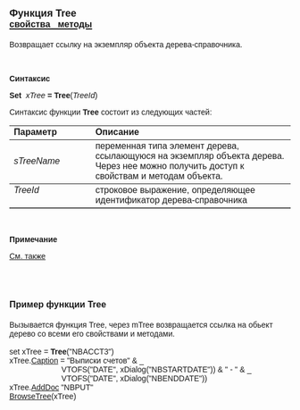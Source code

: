 ﻿<html>
<head>
<title>Tree</title>
</head>

<body>

<h1><font size="4" face="Arial">Функция Tree<br>
</font><a href="../../Astree.html"><font face="Arial" size="3"><strong>
свойства&nbsp;&nbsp; методы</strong></font></a></h1>

<p><font face="Arial">Возвращает ссылку на экземпляр объекта 
дерева-справочника. </font></p>

<p class="label">&nbsp;</p>

<p class="label"><font face="Arial"><b>Синтаксис</b></font></p>

<p><font face="Arial"><strong>Set </strong>&nbsp;<em>xTree</em><strong> 
= Tree</strong>(<em>TreeId</em>)</font></p>

<p><font face="Arial">Синтаксис функции <b>Tree</b>
состоит из следующих частей:</font></p>

<table border="1" cellPadding="5" cols="2" frame="below" rules="rows">
<TBODY>
  <tr vAlign="top">
    <td class="label" width="29%"><font face="Arial"><b>Параметр</b></font></td>
    <td class="label" width="71%"><font face="Arial"><strong>Описание</strong></font></td>
  </tr>
  <tr>
    <td width="29%"><font face="Arial"><em>sTreeName</em></font></td>
    <td width="71%"><font face="Arial">переменная типа элемент дерева, ссылающуюся на экземпляр объекта дерева. Через нее 
	можно получить доступ к свойствам и методам объекта.</font></td>
  </tr>
  <tr vAlign="top">
    <td width="29%"><font face="Arial"><em>TreeId</em></font></td>
    <td width="71%"><font face="Arial">строковое выражение, 
	определяющее идентификатор дерева-справочника</font></td>
  </tr>
</TBODY>
</table>

<p class="label">&nbsp;</p>

<p class="label"><font face="Arial"><b>Примечание</b></font></p>

<p class="label"><a href="../../../constructors.html"><font face="Arial">
См. также</font></a></p>

<p class="label">&nbsp;</p>

<h1><font face="Arial" size="3"><strong>Пример функции Tree</strong></font></h1>

<p><font face="Arial">Вызывается функция Tree, через mTree 
возвращается ссылка на обьект дерево со всеми его свойствами и методами.<br>
<br>
set xTree = <strong>Tree</strong>(&quot;NBACCT3&quot;)<br>
xTree.<a href="../../ASTREE/Caption.html">Caption</a> = &quot;Выписки счетов&quot; &amp; _<br>
&nbsp;&nbsp;&nbsp;&nbsp;&nbsp;&nbsp;&nbsp;&nbsp;&nbsp;&nbsp;&nbsp;&nbsp;&nbsp;&nbsp;&nbsp;&nbsp;&nbsp;&nbsp;&nbsp;&nbsp;&nbsp;&nbsp;&nbsp; 
VTOFS(&quot;DATE&quot;, xDialog(&quot;NBSTARTDATE&quot;)) &amp; &quot; - &quot; &amp; _<br>
&nbsp;&nbsp;&nbsp;&nbsp;&nbsp;&nbsp;&nbsp;&nbsp;&nbsp;&nbsp;&nbsp;&nbsp;&nbsp;&nbsp;&nbsp;&nbsp;&nbsp;&nbsp;&nbsp;&nbsp;&nbsp;&nbsp;&nbsp; 
VTOFS(&quot;DATE&quot;, xDialog(&quot;NBENDDATE&quot;))<br>
xTree.<a href="../../ASTREE/AddDoc.html">AddDoc</a><strong> </strong>&quot;NBPUT&quot;<br>
<a href="../InterfaceManagment/BrowseTree.html">BrowseTree</a>(xTree)</font></p>

<p>&nbsp;</p>
</body>
</html>
